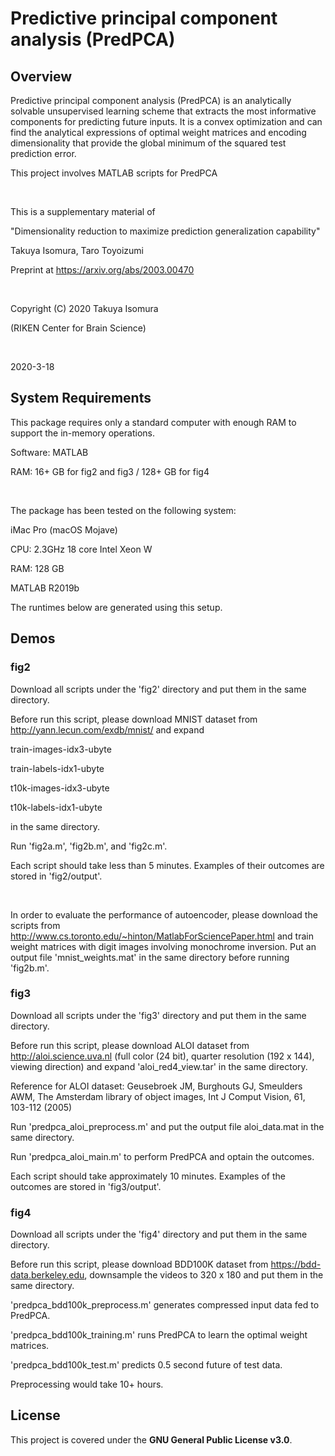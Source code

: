 # Predictive principal component analysis (PredPCA)

## Overview
Predictive principal component analysis (PredPCA) is an analytically solvable unsupervised learning scheme that extracts the most informative components for predicting future inputs. It is a convex optimization and can find the analytical expressions of optimal weight matrices and encoding dimensionality that provide the global minimum of the squared test prediction error.

This project involves MATLAB scripts for PredPCA

<br>

This is a supplementary material of

"Dimensionality reduction to maximize prediction generalization capability"

Takuya Isomura, Taro Toyoizumi

Preprint at https://arxiv.org/abs/2003.00470

<br>

Copyright (C) 2020 Takuya Isomura

(RIKEN Center for Brain Science)

<br>

2020-3-18


## System Requirements
This package requires only a standard computer with enough RAM to support the in-memory operations.

Software: MATLAB

RAM: 16+ GB for fig2 and fig3 / 128+ GB for fig4

<br>

The package has been tested on the following system:

iMac Pro (macOS Mojave)

CPU: 2.3GHz 18 core Intel Xeon W

RAM: 128 GB

MATLAB R2019b

The runtimes below are generated using this setup.


## Demos
### fig2
Download all scripts under the 'fig2' directory and put them in the same directory.

Before run this script, please download MNIST dataset from http://yann.lecun.com/exdb/mnist/ and expand

train-images-idx3-ubyte

train-labels-idx1-ubyte

t10k-images-idx3-ubyte

t10k-labels-idx1-ubyte

in the same directory.

Run 'fig2a.m', 'fig2b.m', and 'fig2c.m'.

Each script should take less than 5 minutes. Examples of their outcomes are stored in 'fig2/output'.

<br>

In order to evaluate the performance of autoencoder, please download the scripts from http://www.cs.toronto.edu/~hinton/MatlabForSciencePaper.html and train weight matrices with digit images involving monochrome inversion. Put an output file 'mnist_weights.mat' in the same directory before running 'fig2b.m'.

### fig3
Download all scripts under the 'fig3' directory and put them in the same directory.

Before run this script, please download ALOI dataset from http://aloi.science.uva.nl (full color (24 bit), quarter resolution (192 x 144), viewing direction) and expand 'aloi_red4_view.tar' in the same directory.

Reference for ALOI dataset: Geusebroek JM, Burghouts GJ, Smeulders AWM, The Amsterdam library of object images, Int J Comput Vision, 61, 103-112 (2005)

Run 'predpca_aloi_preprocess.m' and put the output file aloi_data.mat in the same directory.

Run 'predpca_aloi_main.m' to perform PredPCA and optain the outcomes.

Each script should take approximately 10 minutes. Examples of the outcomes are stored in 'fig3/output'.

### fig4
Download all scripts under the 'fig4' directory and put them in the same directory.

Before run this script, please download BDD100K dataset from https://bdd-data.berkeley.edu, downsample the videos to 320 x 180 and put them in the same directory.

'predpca_bdd100k_preprocess.m' generates compressed input data fed to PredPCA.

'predpca_bdd100k_training.m' runs PredPCA to learn the optimal weight matrices.

'predpca_bdd100k_test.m' predicts 0.5 second future of test data.

Preprocessing would take 10+ hours.


## License
This project is covered under the **GNU General Public License v3.0**.
